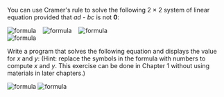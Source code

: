 You can use Cramer's rule to solve the following 2 &times; 2 system of linear equation provided that *ad* - *bc* is not **0**:  
  
<img alt="formula" src="https://render.githubusercontent.com/render/math?math=\large%20\color{red}{ax%20%2B%20by%20=%20e}" />    <img alt="formula" src="https://render.githubusercontent.com/render/math?math=\large%20\color{red}{x%20=%20\frac{ed%20-%20bf}{ad%20-%20bc}}" />    <img alt="formula" src="https://render.githubusercontent.com/render/math?math=\large%20\color{red}{y%20=%20\frac{af%20-%20ec}{ad%20-%20bc}}" />  
<img alt="formula" src="https://render.githubusercontent.com/render/math?math=\large%20\color{red}{cx%20%2B%20dy%20=%20f}" />  
  
Write a program that solves the following equation and displays the value for *x* and *y*: (Hint: replace the symbols in the formula with numbers to compute *x* and *y*. This exercise can be done in Chapter 1 without using materials in later chapters.)  
  
<img alt="formula" src="https://render.githubusercontent.com/render/math?math=\large%20\color{red}{3.4x%20%2B%2050.2y%20=%2044.5}" />  
<img alt="formula" src="https://render.githubusercontent.com/render/math?math=\large%20\color{red}{2.1x%20%2B%200.55y%20=%205.9}" />